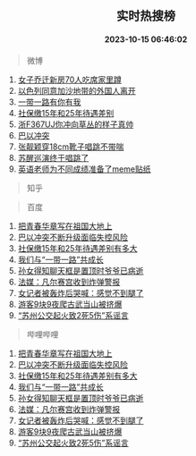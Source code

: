 <div align="center"><h2>实时热搜榜</h2><h4>2023-10-15 06:46:02</h4></div>

> 微博  

1. [女子乔迁新房70人吃席家里蹲](https://s.weibo.com/weibo?q=%23%E5%A5%B3%E5%AD%90%E4%B9%94%E8%BF%81%E6%96%B0%E6%88%BF70%E4%BA%BA%E5%90%83%E5%B8%AD%E5%AE%B6%E9%87%8C%E8%B9%B2%23&t=31&band_rank=1&Refer=top)<br />
2. [以色列同意加沙地带的外国人离开](https://s.weibo.com/weibo?q=%23%E4%BB%A5%E8%89%B2%E5%88%97%E5%90%8C%E6%84%8F%E5%8A%A0%E6%B2%99%E5%9C%B0%E5%B8%A6%E7%9A%84%E5%A4%96%E5%9B%BD%E4%BA%BA%E7%A6%BB%E5%BC%80%23&t=31&band_rank=2&Refer=top)<br />
3. [一带一路有你有我](https://s.weibo.com/weibo?q=%23%E4%B8%80%E5%B8%A6%E4%B8%80%E8%B7%AF%E6%9C%89%E4%BD%A0%E6%9C%89%E6%88%91%23&t=31&band_rank=3&Refer=top)<br />
4. [社保缴15年和25年待遇差别](https://s.weibo.com/weibo?q=%23%E7%A4%BE%E4%BF%9D%E7%BC%B415%E5%B9%B4%E5%92%8C25%E5%B9%B4%E5%BE%85%E9%81%87%E5%B7%AE%E5%88%AB%23&t=31&band_rank=4&Refer=top)<br />
5. [浙F367UJ你冲向草丛的样子真帅](https://s.weibo.com/weibo?q=%23%E6%B5%99F367UJ%E4%BD%A0%E5%86%B2%E5%90%91%E8%8D%89%E4%B8%9B%E7%9A%84%E6%A0%B7%E5%AD%90%E7%9C%9F%E5%B8%85%23&t=31&band_rank=5&Refer=top)<br />
6. [巴以冲突](https://s.weibo.com/weibo?q=%23%E5%B7%B4%E4%BB%A5%E5%86%B2%E7%AA%81%23&t=31&band_rank=6&Refer=top)<br />
7. [张靓颖穿18cm靴子唱跳不带喘](https://s.weibo.com/weibo?q=%23%E5%BC%A0%E9%9D%93%E9%A2%96%E7%A9%BF18cm%E9%9D%B4%E5%AD%90%E5%94%B1%E8%B7%B3%E4%B8%8D%E5%B8%A6%E5%96%98%23&t=31&band_rank=7&Refer=top)<br />
8. [苏醒巡演终于唱跳了](https://s.weibo.com/weibo?q=%23%E8%8B%8F%E9%86%92%E5%B7%A1%E6%BC%94%E7%BB%88%E4%BA%8E%E5%94%B1%E8%B7%B3%E4%BA%86%23&t=31&band_rank=8&Refer=top)<br />
9. [英语老师为不同成绩准备了meme贴纸](https://s.weibo.com/weibo?q=%E8%8B%B1%E8%AF%AD%E8%80%81%E5%B8%88%E4%B8%BA%E4%B8%8D%E5%90%8C%E6%88%90%E7%BB%A9%E5%87%86%E5%A4%87%E4%BA%86meme%E8%B4%B4%E7%BA%B8&t=31&band_rank=9&Refer=top)<br />

> 知乎  


> 百度  

1. [把青春华章写在祖国大地上](https://www.baidu.com/s?wd=%E6%8A%8A%E9%9D%92%E6%98%A5%E5%8D%8E%E7%AB%A0%E5%86%99%E5%9C%A8%E7%A5%96%E5%9B%BD%E5%A4%A7%E5%9C%B0%E4%B8%8A&sa=fyb_news&rsv_dl=fyb_news)<br />
2. [巴以冲突不断升级面临失控风险](https://www.baidu.com/s?wd=%E5%B7%B4%E4%BB%A5%E5%86%B2%E7%AA%81%E4%B8%8D%E6%96%AD%E5%8D%87%E7%BA%A7%E9%9D%A2%E4%B8%B4%E5%A4%B1%E6%8E%A7%E9%A3%8E%E9%99%A9&sa=fyb_news&rsv_dl=fyb_news)<br />
3. [社保缴15年和25年待遇差别有多大](https://www.baidu.com/s?wd=%E7%A4%BE%E4%BF%9D%E7%BC%B415%E5%B9%B4%E5%92%8C25%E5%B9%B4%E5%BE%85%E9%81%87%E5%B7%AE%E5%88%AB%E6%9C%89%E5%A4%9A%E5%A4%A7&sa=fyb_news&rsv_dl=fyb_news)<br />
4. [我们与“一带一路”共成长](https://www.baidu.com/s?wd=%E6%88%91%E4%BB%AC%E4%B8%8E%E2%80%9C%E4%B8%80%E5%B8%A6%E4%B8%80%E8%B7%AF%E2%80%9D%E5%85%B1%E6%88%90%E9%95%BF&sa=fyb_news&rsv_dl=fyb_news)<br />
5. [孙女得知聊天框是置顶时爷爷已病逝](https://www.baidu.com/s?wd=%E5%AD%99%E5%A5%B3%E5%BE%97%E7%9F%A5%E8%81%8A%E5%A4%A9%E6%A1%86%E6%98%AF%E7%BD%AE%E9%A1%B6%E6%97%B6%E7%88%B7%E7%88%B7%E5%B7%B2%E7%97%85%E9%80%9D&sa=fyb_news&rsv_dl=fyb_news)<br />
6. [法媒：凡尔赛宫收到炸弹警报](https://www.baidu.com/s?wd=%E6%B3%95%E5%AA%92%EF%BC%9A%E5%87%A1%E5%B0%94%E8%B5%9B%E5%AE%AB%E6%94%B6%E5%88%B0%E7%82%B8%E5%BC%B9%E8%AD%A6%E6%8A%A5&sa=fyb_news&rsv_dl=fyb_news)<br />
7. [女记者被轰炸后哭喊：感觉不到腿了](https://www.baidu.com/s?wd=%E5%A5%B3%E8%AE%B0%E8%80%85%E8%A2%AB%E8%BD%B0%E7%82%B8%E5%90%8E%E5%93%AD%E5%96%8A%EF%BC%9A%E6%84%9F%E8%A7%89%E4%B8%8D%E5%88%B0%E8%85%BF%E4%BA%86&sa=fyb_news&rsv_dl=fyb_news)<br />
8. [游客9块9夜爬古武当山被挤爆](https://www.baidu.com/s?wd=%E6%B8%B8%E5%AE%A29%E5%9D%979%E5%A4%9C%E7%88%AC%E5%8F%A4%E6%AD%A6%E5%BD%93%E5%B1%B1%E8%A2%AB%E6%8C%A4%E7%88%86&sa=fyb_news&rsv_dl=fyb_news)<br />
9. [“苏州公交起火致2死5伤”系谣言](https://www.baidu.com/s?wd=%E2%80%9C%E8%8B%8F%E5%B7%9E%E5%85%AC%E4%BA%A4%E8%B5%B7%E7%81%AB%E8%87%B42%E6%AD%BB5%E4%BC%A4%E2%80%9D%E7%B3%BB%E8%B0%A3%E8%A8%80&sa=fyb_news&rsv_dl=fyb_news)<br />

> 哔哩哔哩  

1. [把青春华章写在祖国大地上](https://www.baidu.com/s?wd=%E6%8A%8A%E9%9D%92%E6%98%A5%E5%8D%8E%E7%AB%A0%E5%86%99%E5%9C%A8%E7%A5%96%E5%9B%BD%E5%A4%A7%E5%9C%B0%E4%B8%8A&sa=fyb_news&rsv_dl=fyb_news)<br />
2. [巴以冲突不断升级面临失控风险](https://www.baidu.com/s?wd=%E5%B7%B4%E4%BB%A5%E5%86%B2%E7%AA%81%E4%B8%8D%E6%96%AD%E5%8D%87%E7%BA%A7%E9%9D%A2%E4%B8%B4%E5%A4%B1%E6%8E%A7%E9%A3%8E%E9%99%A9&sa=fyb_news&rsv_dl=fyb_news)<br />
3. [社保缴15年和25年待遇差别有多大](https://www.baidu.com/s?wd=%E7%A4%BE%E4%BF%9D%E7%BC%B415%E5%B9%B4%E5%92%8C25%E5%B9%B4%E5%BE%85%E9%81%87%E5%B7%AE%E5%88%AB%E6%9C%89%E5%A4%9A%E5%A4%A7&sa=fyb_news&rsv_dl=fyb_news)<br />
4. [我们与“一带一路”共成长](https://www.baidu.com/s?wd=%E6%88%91%E4%BB%AC%E4%B8%8E%E2%80%9C%E4%B8%80%E5%B8%A6%E4%B8%80%E8%B7%AF%E2%80%9D%E5%85%B1%E6%88%90%E9%95%BF&sa=fyb_news&rsv_dl=fyb_news)<br />
5. [孙女得知聊天框是置顶时爷爷已病逝](https://www.baidu.com/s?wd=%E5%AD%99%E5%A5%B3%E5%BE%97%E7%9F%A5%E8%81%8A%E5%A4%A9%E6%A1%86%E6%98%AF%E7%BD%AE%E9%A1%B6%E6%97%B6%E7%88%B7%E7%88%B7%E5%B7%B2%E7%97%85%E9%80%9D&sa=fyb_news&rsv_dl=fyb_news)<br />
6. [法媒：凡尔赛宫收到炸弹警报](https://www.baidu.com/s?wd=%E6%B3%95%E5%AA%92%EF%BC%9A%E5%87%A1%E5%B0%94%E8%B5%9B%E5%AE%AB%E6%94%B6%E5%88%B0%E7%82%B8%E5%BC%B9%E8%AD%A6%E6%8A%A5&sa=fyb_news&rsv_dl=fyb_news)<br />
7. [女记者被轰炸后哭喊：感觉不到腿了](https://www.baidu.com/s?wd=%E5%A5%B3%E8%AE%B0%E8%80%85%E8%A2%AB%E8%BD%B0%E7%82%B8%E5%90%8E%E5%93%AD%E5%96%8A%EF%BC%9A%E6%84%9F%E8%A7%89%E4%B8%8D%E5%88%B0%E8%85%BF%E4%BA%86&sa=fyb_news&rsv_dl=fyb_news)<br />
8. [游客9块9夜爬古武当山被挤爆](https://www.baidu.com/s?wd=%E6%B8%B8%E5%AE%A29%E5%9D%979%E5%A4%9C%E7%88%AC%E5%8F%A4%E6%AD%A6%E5%BD%93%E5%B1%B1%E8%A2%AB%E6%8C%A4%E7%88%86&sa=fyb_news&rsv_dl=fyb_news)<br />
9. [“苏州公交起火致2死5伤”系谣言](https://www.baidu.com/s?wd=%E2%80%9C%E8%8B%8F%E5%B7%9E%E5%85%AC%E4%BA%A4%E8%B5%B7%E7%81%AB%E8%87%B42%E6%AD%BB5%E4%BC%A4%E2%80%9D%E7%B3%BB%E8%B0%A3%E8%A8%80&sa=fyb_news&rsv_dl=fyb_news)<br />

